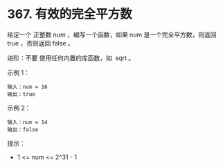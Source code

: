 # 367. 有效的完全平方数

给定一个 正整数 num ，编写一个函数，如果 num 是一个完全平方数，则返回 true ，否则返回 false 。

进阶：不要 使用任何内置的库函数，如  sqrt 。


示例 1：

```
输入：num = 16
输出：true
```
示例 2：
```
输入：num = 14
输出：false
```

提示：

+ 1 <= num <= 2^31 - 1
